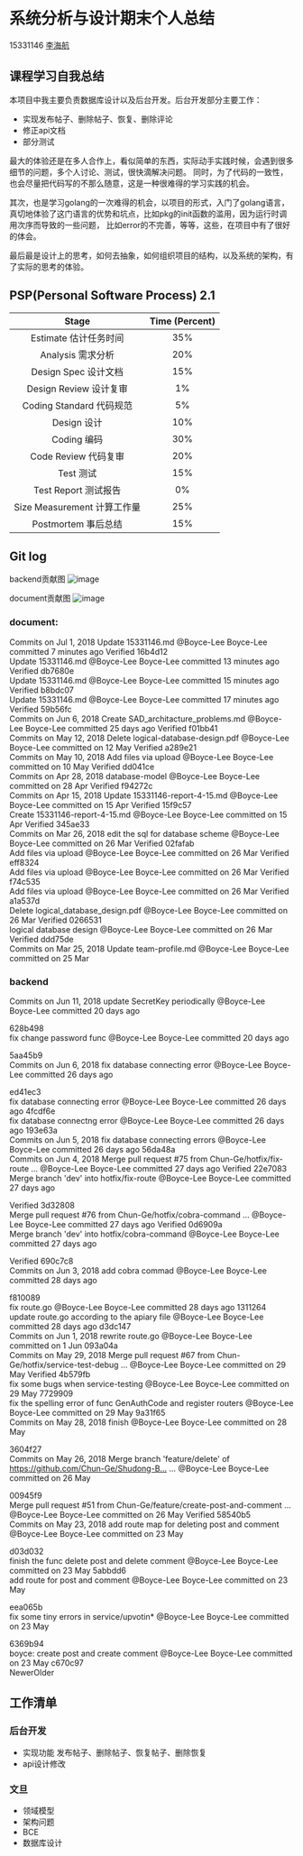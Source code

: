 # 系统分析与设计期末个人总结
15331146 [李海航](https://github.com/Boyce-Lee)

## 课程学习自我总结
本项目中我主要负责数据库设计以及后台开发。后台开发部分主要工作：
+ 实现发布帖子、删除帖子、恢复、删除评论
+ 修正api文档
+ 部分测试

最大的体验还是在多人合作上，看似简单的东西，实际动手实践时候，会遇到很多细节的问题，多个人讨论、测试，很快滴解决问题。
同时，为了代码的一致性，也会尽量把代码写的不那么随意，这是一种很难得的学习实践的机会。

其次，也是学习golang的一次难得的机会，以项目的形式，入门了golang语言，真切地体验了这门语言的优势和坑点，比如pkg的init函数的滥用，因为运行时调用次序而导致的一些问题，
比如error的不完善，等等，这些，在项目中有了很好的体会。

最后最是设计上的思考，如何去抽象，如何组织项目的结构，以及系统的架构，有了实际的思考的体验。

## PSP(Personal Software Process) 2.1
|Stage | Time (Percent)|
|:----:|:----:|
|Estimate 估计任务时间|	35%|
|Analysis 需求分析|	20%|
|Design Spec 设计文档|	15%|
|Design Review 设计复审	|1%|
|Coding Standard 代码规范	|5%|
|Design 设计	|10%|
|Coding 编码	|30%|
|Code Review 代码复审	|20%|
|Test 测试	|15%|
|Test Report 测试报告	|0%|
|Size Measurement 计算工作量	|25%|
|Postmortem 事后总结	|15%|

## Git log
backend贡献图
![image](https://github.com/Chun-Ge/documents/raw/master/docs/reports/final/15331172/contributors-backend.PNG)

document贡献图
![image](https://github.com/Chun-Ge/documents/raw/master/docs/reports/final/15331172/contributors-document.PNG)

### document:
Commits on Jul 1, 2018
Update 15331146.md
@Boyce-Lee
Boyce-Lee committed 7 minutes ago
Verified  16b4d12  
Update 15331146.md
@Boyce-Lee
Boyce-Lee committed 13 minutes ago
Verified  db7680e  
Update 15331146.md
@Boyce-Lee
Boyce-Lee committed 15 minutes ago
Verified  b8bdc07  
Update 15331146.md
@Boyce-Lee
Boyce-Lee committed 17 minutes ago
Verified  59b56fc  
Commits on Jun 6, 2018
Create SAD_architacture_problems.md
@Boyce-Lee
Boyce-Lee committed 25 days ago
Verified  f01bb41  
Commits on May 12, 2018
Delete logical-database-design.pdf
@Boyce-Lee
Boyce-Lee committed on 12 May
Verified  a289e21  
Commits on May 10, 2018
Add files via upload
@Boyce-Lee
Boyce-Lee committed on 10 May
Verified  dd041ce  
Commits on Apr 28, 2018
database-model
@Boyce-Lee
Boyce-Lee committed on 28 Apr
Verified  f94272c  
Commits on Apr 15, 2018
Update 15331146-report-4-15.md
@Boyce-Lee
Boyce-Lee committed on 15 Apr
Verified  15f9c57  
Create 15331146-report-4-15.md
@Boyce-Lee
Boyce-Lee committed on 15 Apr
Verified  345ae33  
Commits on Mar 26, 2018
edit the sql for database scheme
@Boyce-Lee
Boyce-Lee committed on 26 Mar
Verified  02fafab  
Add files via upload
@Boyce-Lee
Boyce-Lee committed on 26 Mar
Verified  eff8324  
Add files via upload
@Boyce-Lee
Boyce-Lee committed on 26 Mar
Verified  f74c535  
Add files via upload
@Boyce-Lee
Boyce-Lee committed on 26 Mar
Verified  a1a537d  
Delete logical_database_design.pdf
@Boyce-Lee
Boyce-Lee committed on 26 Mar
Verified  0266531  
logical database design
@Boyce-Lee
Boyce-Lee committed on 26 Mar
Verified  ddd75de  
Commits on Mar 25, 2018
Update team-profile.md
@Boyce-Lee
Boyce-Lee committed on 25 Mar

### backend
Commits on Jun 11, 2018
update SecretKey periodically
@Boyce-Lee
Boyce-Lee committed 20 days ago

628b498  
fix change password func
@Boyce-Lee
Boyce-Lee committed 20 days ago

5aa45b9  
Commits on Jun 6, 2018
fix database connecting error
@Boyce-Lee
Boyce-Lee committed 26 days ago

ed41ec3  
fix database connecting error
@Boyce-Lee
Boyce-Lee committed 26 days ago
4fcdf6e  
fix database connectng error
@Boyce-Lee
Boyce-Lee committed 26 days ago
193e63a  
Commits on Jun 5, 2018
fix database connecting errors
@Boyce-Lee
Boyce-Lee committed 26 days ago
56da48a  
Commits on Jun 4, 2018
Merge pull request #75 from Chun-Ge/hotfix/fix-route  …
@Boyce-Lee
Boyce-Lee committed 27 days ago
Verified  22e7083  
Merge branch 'dev' into hotfix/fix-route
@Boyce-Lee
Boyce-Lee committed 27 days ago

Verified  3d32808  
Merge pull request #76 from Chun-Ge/hotfix/cobra-command  …
@Boyce-Lee
Boyce-Lee committed 27 days ago
Verified  0d6909a  
Merge branch 'dev' into hotfix/cobra-command
@Boyce-Lee
Boyce-Lee committed 27 days ago

Verified  690c7c8  
Commits on Jun 3, 2018
add cobra commad
@Boyce-Lee
Boyce-Lee committed 28 days ago

f810089  
fix route.go
@Boyce-Lee
Boyce-Lee committed 28 days ago
1311264  
update route.go according to the apiary file
@Boyce-Lee
Boyce-Lee committed 28 days ago
d3dc147  
Commits on Jun 1, 2018
rewrite route.go
@Boyce-Lee
Boyce-Lee committed on 1 Jun
093a04a  
Commits on May 29, 2018
Merge pull request #67 from Chun-Ge/hotfix/service-test-debug  …
@Boyce-Lee
Boyce-Lee committed on 29 May
Verified  4b579fb  
fix some bugs when service-testing
@Boyce-Lee
Boyce-Lee committed on 29 May
7729909  
fix the spelling error of func GenAuthCode and register routers
@Boyce-Lee
Boyce-Lee committed on 29 May
9a31f65  
Commits on May 28, 2018
finish
@Boyce-Lee
Boyce-Lee committed on 28 May

3604f27  
Commits on May 26, 2018
Merge branch 'feature/delete' of https://github.com/Chun-Ge/Shudong-B…  …
@Boyce-Lee
Boyce-Lee committed on 26 May

00945f9  
Merge pull request #51 from Chun-Ge/feature/create-post-and-comment  …
@Boyce-Lee
Boyce-Lee committed on 26 May
Verified  58540b5  
Commits on May 23, 2018
add route map for deleting post and comment
@Boyce-Lee
Boyce-Lee committed on 23 May

d03d032  
finish the func delete post and delete comment
@Boyce-Lee
Boyce-Lee committed on 23 May
5abbdd6  
add route for post and comment
@Boyce-Lee
Boyce-Lee committed on 23 May

eea065b  
fix some tiny errors in service/upvotin*
@Boyce-Lee
Boyce-Lee committed on 23 May

6369b94  
boyce: create post and create comment
@Boyce-Lee
Boyce-Lee committed on 23 May
c670c97  
NewerOlder


## 工作清单
### 后台开发
+ 实现功能 发布帖子、删除帖子、恢复帖子、删除恢复
+ api设计修改

### 文旦
+ 领域模型
+ 架构问题
+ BCE
+ 数据库设计
